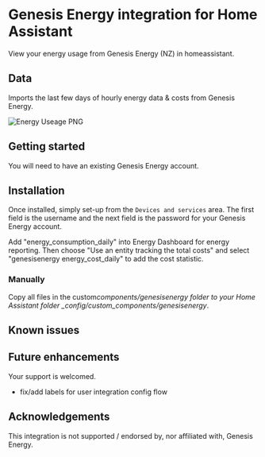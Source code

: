 # Genesis Energy integration for Home Assistant

View your energy usage from Genesis Energy (NZ) in homeassistant.

## Data

Imports the last few days of hourly energy data & costs from Genesis Energy.

![Energy Useage PNG](/homeassistant-energy-graph.png "Energy Dashboard Reporting")

## Getting started

You will need to have an existing Genesis Energy account.

## Installation

Once installed, simply set-up from the `Devices and services` area.
The first field is the username and the next field is the password for your Genesis Energy account.

Add "energy_consumption_daily" into Energy Dashboard for energy reporting.
Then choose "Use an entity tracking the total costs" and select "genesisenergy energy_cost_daily" to add the cost statistic.

### Manually

Copy all files in the custom*components/genesisenergy folder to your Home Assistant folder \_config/custom_components/genesisenergy*.

## Known issues

## Future enhancements

Your support is welcomed.

- fix/add labels for user integration config flow

## Acknowledgements

This integration is not supported / endorsed by, nor affiliated with, Genesis Energy.
